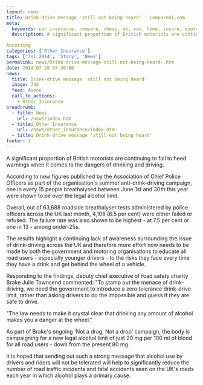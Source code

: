 ```yaml
---
layout: news
title: Drink-drive message 'still not being heard' - Compareni.com
meta:
  keywords: car insurance, compare, cheap, uk, van, home, insure, quotes, online, comparison, bike, loans, life
  description: A significant proportion of British motorists are continuing to fail to heed warnings when it comes to the dangers of drinking and driving.

According
categories: ['Other Insurance']
tags: ['Jul 2014', 'Story', 'News']
permalink: news/Drink-drive-message-still-not-being-heard-.htm
date: 2014-07-28 07:30:00
news:
  title: Drink-drive message 'still not being heard'
  image: 742
  feed: Axonn
  call_to_actions:
    - Other Insurance
breadcrumb:
  - title: News
    url: /news/index.htm
  - title: Other Insurance
    url: /news/other_insurance/index.htm
  - title: Drink-drive message 'still not being heard'
footer: 1
---
```


A significant proportion of British motorists are continuing to fail to heed warnings when it comes to the dangers of drinking and driving.

According to new figures published by the Association of Chief Police Officers as part of the organisation&#39;s summer anti-drink-driving campaign, one in every 15 people breathalysed between June 1st and 30th this year were shown to be over the legal alcohol limit.

Overall, out of 63,688 roadside breathalyser tests administered by police officers across the UK last month, 4,108 (6.5 per cent) were either failed or refused. The failure rate was also shown to be highest - at 7.5 per cent or one in 13 - among under-25s.

The results highlight a continuing lack of awareness surrounding the issue of drink-driving across the UK and therefore more effort now needs to be made by both the government and motoring organisations to educate all road users - especially younger drivers - to the risks they face every time they have a drink and get behind the wheel of a vehicle.

Responding to the findings, deputy chief executive of road safety charity Brake Julie Townsend commented: &quot;To stamp out the menace of drink-driving, we need the government to introduce a zero tolerance drink-drive limit, rather than asking drivers to do the impossible and guess if they are safe to drive.

&quot;The law needs to make it crystal clear that drinking any amount of alcohol makes you a danger at the wheel.&quot;

As part of Brake&#39;s ongoing &#39;Not a drag, Not a drop&#39; campaign, the body is campaigning for a new legal alcohol limit of just 20 mg per 100 ml of blood for all road users - down from the present 80 mg.

It is hoped that sending out such a strong message that alcohol use by drivers and riders will not be tolerated will help to significantly reduce the number of road traffic incidents and fatal accidents seen on the UK&#39;s roads each year in which alcohol plays a primary cause.
